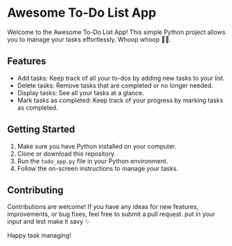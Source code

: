 # Awesome To-Do List App

Welcome to the Awesome To-Do List App! This simple Python project allows you to manage your tasks effortlessly. Whoop whoop 👊🏾. 

## Features
- Add tasks: Keep track of all your to-dos by adding new tasks to your list.
- Delete tasks: Remove tasks that are completed or no longer needed.
- Display tasks: See all your tasks at a glance.
- Mark tasks as completed: Keep track of your progress by marking tasks as completed.

## Getting Started
1. Make sure you have Python installed on your computer.
2. Clone or download this repository.
3. Run the `todo_app.py` file in your Python environment.
4. Follow the on-screen instructions to manage your tasks.

## Contributing
Contributions are welcome! If you have any ideas for new features, improvements, or bug fixes, feel free to submit a pull request. 
put in your input and lest make it savy ✨

Happy task managing!
